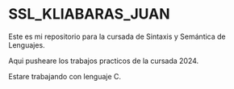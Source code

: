 # SSL_KLIABARAS_JUAN

 Este es mi repositorio para la cursada de Sintaxis y Semántica de Lenguajes.
 
 Aqui pusheare los trabajos practicos de la cursada 2024.
 
 Estare trabajando con lenguaje C.
